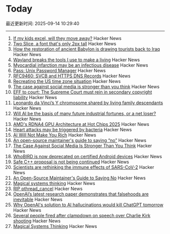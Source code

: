 # Today

最近更新时间: 2025-09-14 10:29:40

--- 
1. [If my kids excel, will they move away?](https://jeffreybigham.com/blog/2025/where-will-my-kids-go.html) Hacker News
2. [Two Slice, a font that's only 2px tall](https://joefatula.com/twoslice.html) Hacker News
3. [How the restoration of ancient Babylon is drawing tourists back to Iraq](https://www.theartnewspaper.com/2025/09/12/how-the-restoration-of-ancient-babylon-is-helping-to-draw-tourists-back-to-iraq) Hacker News
4. [Wayland breaks the tools I use to make a living](https://rykarn.se/2025/01/26/wayland) Hacker News
5. [Myocardial infarction may be an infectious disease](https://www.tuni.fi/en/news/myocardial-infarction-may-be-infectious-disease) Hacker News
6. [Pass: Unix Password Manager](https://www.passwordstore.org/) Hacker News
7. [RFC9460: SVCB and HTTPS DNS Records](https://datatracker.ietf.org/doc/html/rfc9460) Hacker News
8. [Recreating the US time zone situation](https://rachelbythebay.com/w/2025/09/12/tz/) Hacker News
9. [The case against social media is stronger than you think](https://arachnemag.substack.com/p/the-case-against-social-media-is) Hacker News
10. [EFF to court: The Supreme Court must rein in secondary copyright liability](https://www.eff.org/deeplinks/2025/09/eff-court-supreme-court-must-rein-expansive-secondary-copyright-liability) Hacker News
11. [Leonardo da Vinci’s Y chromosome shared by living family descendants](https://phys.org/news/2025-05-leonardo-da-vinci-dna-chromosome.html) Hacker News
12. [Will AI be the basis of many future industrial fortunes, or a net loser?](https://joincolossus.com/article/ai-will-not-make-you-rich/) Hacker News
13. [AMD's RDNA4 GPU Architecture at Hot Chips 2025](https://chipsandcheese.com/p/amds-rdna4-gpu-architecture-at-hot) Hacker News
14. [Heart attacks may be triggered by bacteria](https://www.tuni.fi/en/news/myocardial-infarction-may-be-infectious-disease) Hacker News
15. [AI Will Not Make You Rich](https://joincolossus.com/article/ai-will-not-make-you-rich/) Hacker News
16. [An open-source maintainer's guide to saying “no”](https://www.jlowin.dev/blog/oss-maintainers-guide-to-saying-no) Hacker News
17. [The Case Against Social Media Is Stronger Than You Think](https://arachnemag.substack.com/p/the-case-against-social-media-is) Hacker News
18. [WhoBIRD is now deprecated on certified Android devices](https://github.com/woheller69/whoBIRD) Hacker News
19. [Safe C++ proposal is not being continued](https://sibellavia.lol/posts/2025/09/safe-c-proposal-is-not-being-continued/) Hacker News
20. [Scientists are rethinking the immune effects of SARS-CoV-2](https://www.bmj.com/content/390/bmj.r1733) Hacker News
21. [An Open-Source Maintainer's Guide to Saying No](https://www.jlowin.dev/blog/oss-maintainers-guide-to-saying-no) Hacker News
22. [Magical systems thinking](https://worksinprogress.co/issue/magical-systems-thinking/) Hacker News
23. [RIP pthread_cancel](https://eissing.org/icing/posts/rip_pthread_cancel/) Hacker News
24. [OpenAI’s latest research paper demonstrates that falsehoods are inevitable](https://theconversation.com/why-openais-solution-to-ai-hallucinations-would-kill-chatgpt-tomorrow-265107) Hacker News
25. [Why OpenAI's solution to AI hallucinations would kill ChatGPT tomorrow](https://theconversation.com/why-openais-solution-to-ai-hallucinations-would-kill-chatgpt-tomorrow-265107) Hacker News
26. [Several people fired after clampdown on speech over Charlie Kirk shooting](https://www.theguardian.com/us-news/2025/sep/13/charlie-kirk-shooting-people-fired-social-media) Hacker News
27. [Magical Systems Thinking](https://worksinprogress.co/issue/magical-systems-thinking/) Hacker News
